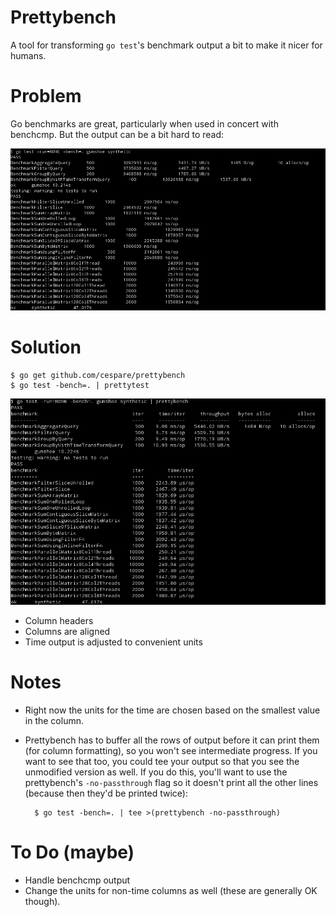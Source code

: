 # Prettybench

A tool for transforming `go test`'s benchmark output a bit to make it nicer for humans.

# Problem

Go benchmarks are great, particularly when used in concert with benchcmp. But the output can be a bit hard to
read:

![before](/screenshots/before.png)

# Solution

    $ go get github.com/cespare/prettybench
    $ go test -bench=. | prettytest

![after](/screenshots/after.png)

* Column headers
* Columns are aligned
* Time output is adjusted to convenient units

# Notes

* Right now the units for the time are chosen based on the smallest value in the column.
* Prettybench has to buffer all the rows of output before it can print them (for column formatting), so you
  won't see intermediate progress. If you want to see that too, you could tee your output so that you see the
  unmodified version as well. If you do this, you'll want to use the prettybench's `-no-passthrough` flag so
  it doesn't print all the other lines (because then they'd be printed twice):

        $ go test -bench=. | tee >(prettybench -no-passthrough)

# To Do (maybe)

* Handle benchcmp output
* Change the units for non-time columns as well (these are generally OK though).
